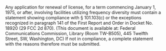 Any application for renewal of license, for a term commencing January 1, 1975, or after, involving facilities utilizing frequency diversity must contain a statement showing compliance with § 101.103(c) or the exceptions recognized in paragraph 141 of the First Report and Order in Docket No. 18920 (29 FCC 2d 870). (This document is available at: Federal Communications Commission, Library (Room TW-B505), 445 Twelfth Street, SW, Washington, DC) If not in compliance, a complete statement with the reasons therefore must be submitted.

